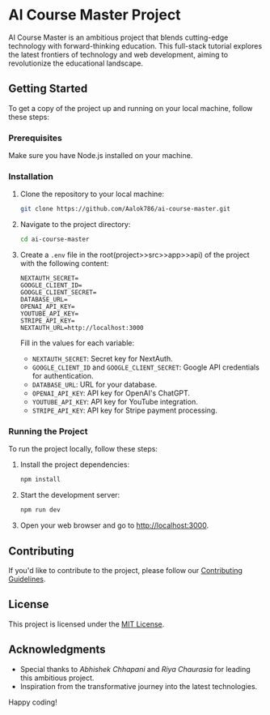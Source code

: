 # AI Course Master Project

AI Course Master is an ambitious project that blends cutting-edge technology with forward-thinking education. This full-stack tutorial explores the latest frontiers of technology and web development, aiming to revolutionize the educational landscape.

## Getting Started

To get a copy of the project up and running on your local machine, follow these steps:

### Prerequisites

Make sure you have Node.js installed on your machine.

### Installation

1. Clone the repository to your local machine:

   ```bash
   git clone https://github.com/Aalok786/ai-course-master.git
   ```

2. Navigate to the project directory:

   ```bash
   cd ai-course-master
   ```

3. Create a `.env` file in the root(project>>src>>app>>api) of the project with the following content:

   ```env
   NEXTAUTH_SECRET=
   GOOGLE_CLIENT_ID=
   GOOGLE_CLIENT_SECRET=
   DATABASE_URL=
   OPENAI_API_KEY=
   YOUTUBE_API_KEY=
   STRIPE_API_KEY=
   NEXTAUTH_URL=http://localhost:3000
   ```

   Fill in the values for each variable:

   - `NEXTAUTH_SECRET`: Secret key for NextAuth.
   - `GOOGLE_CLIENT_ID` and `GOOGLE_CLIENT_SECRET`: Google API credentials for authentication.
   - `DATABASE_URL`: URL for your database.
   - `OPENAI_API_KEY`: API key for OpenAI's ChatGPT.
   - `YOUTUBE_API_KEY`: API key for YouTube integration.
   - `STRIPE_API_KEY`: API key for Stripe payment processing.

### Running the Project

To run the project locally, follow these steps:

1. Install the project dependencies:

   ```bash
   npm install
   ```

2. Start the development server:

   ```bash
   npm run dev
   ```

3. Open your web browser and go to [http://localhost:3000](http://localhost:3000).

## Contributing

If you'd like to contribute to the project, please follow our [Contributing Guidelines](CONTRIBUTING.md).

## License

This project is licensed under the [MIT License](LICENSE).

## Acknowledgments

- Special thanks to *Abhishek Chhapani* and *Riya Chaurasia* for leading this ambitious project.
- Inspiration from the transformative journey into the latest technologies.

Happy coding!
